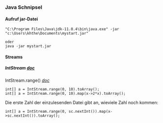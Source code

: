### Java Schnipsel

#### Aufruf jar-Datei

```
"C:\Program Files\Java\jdk-11.0.4\bin\java.exe" -jar   "c:\Users\khthe\Documents\mystart.jar"

oder 
java -jar mystart.jar

```

#### Streams

##### IntStream _[doc](https://docs.oracle.com/javase/8/docs/api/java/util/stream/IntStream.html)_

IntStream.range()  _[doc](https://docs.oracle.com/javase/8/docs/api/java/util/stream/IntStream.html#range-int-int-)_

```
int[] a = IntStream.range(0, 10).toArray();
int[] a = IntStream.range(0, 10).map(x->2*x).toArray();
```

Die erste Zahl der einzulesenden Datei gibt an, wieviele Zahl noch kommen:
```
int[] a = IntStream.range(0, sc.nextInt()).map(x->sc.nextInt()).toArray();
```